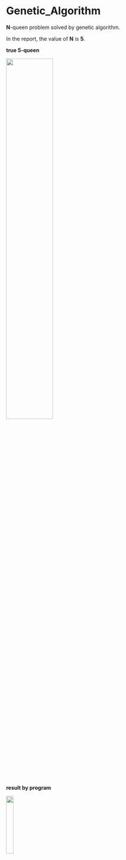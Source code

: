 # Genetic_Algorithm

**N**-queen problem solved by genetic algorithm.

In the report, the value of **N** is **5**.  




**true 5-queen**

<img src="https://user-images.githubusercontent.com/38622982/86523760-25707200-beac-11ea-8e93-e492ad17babb.png" width="50%"></img>



**result by program**

<img src="https://user-images.githubusercontent.com/38622982/86523728-94999680-beab-11ea-947f-c67451881d7c.png" width="20%"></img>
